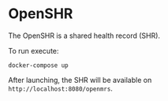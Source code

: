 # OpenSHR

The OpenSHR is a shared health record (SHR).

To run execute:

`docker-compose up`

After launching, the SHR will be available on `http://localhost:8080/openmrs`. 


